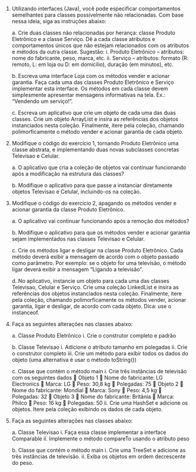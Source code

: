 1) Utilizando interfaces (Java), você pode especificar comportamentos semelhantes
para classes possivelmente não relacionadas. Com base nessa ideia, siga as
instruções abaixo:

    a. Crie duas classes não relacionadas por herança: classe Produto
    Eletrônico e a classe Serviço. Dê a cada classe atributos e
    comportamentos únicos que não estejam relacionados com os
    atributos e métodos da outra classe. Sugestão:
        i. Produto Eletrônico – atributos: nome do fabricante,
        peso, marca, etc.
        ii. Serviço – atributos: formato (R: remoto, L: em loja ou D: em
        domicílio), duração (em minutos), etc.

    b. Escreva uma interface Loja com os métodos vender e acionar
    garantia. Faça cada uma das classes Produto Eletrônico e
    Serviço implementar esta interface. Os métodos em cada classe
    devem simplesmente apresentar mensagens informativas na tela. Ex.:
    “Vendendo um serviço!”.

    c. Escreva um aplicativo que crie um objeto de cada uma das duas
    classes. Crie um objeto ArrayList<Loja> e insira as referências dos
    objetos instanciados nesta coleção. Finalmente, itere pela coleção,
    chamando polimorficamente o método vender e acionar garantia de
    cada objeto.

    
2) Modifique o código do exercício 1, tornando Produto Eletrônico uma classe
abstrata, e implementando duas novas subclasses concretas Televisao e
Celular.

    a. O aplicativo que cria a coleção de objetos vai continuar funcionando após a
    modificação na estrutura das classes?

    b. Modifique o aplicativo para que passe a instanciar diretamente objetos
    Televisao e Celular, incluindo-os na coleção.


3) Modifique o código do exercício 2, apagando os métodos vender e acionar
garantia da classe Produto Eletrônico.

    a. O aplicativo vai continuar funcionando após a remoção dos métodos?

    b. Modifique o aplicativo para que os métodos vender e acionar garantia
    sejam implementados nas classes Televisao e Celular.

    c. Crie os métodos ligar e desligar na classe Produto Eletrônico.
    Cada método deverá exibir a mensagem de acordo com o objeto 
    passado como parâmetro. Por exemplo: se o objeto for uma televisão,
    o método ligar deverá exibir a mensagem “Ligando a televisão”.

    d. No aplicativo, instancie um objeto para cada uma das classes
    Televisao, Celular e Serviço. Crie uma coleção
    LinkedList<Loja> e insira as referências dos objetos instanciados
    nesta coleção. Finalmente, itere pela coleção, chamando
    polimorficamente os métodos vender, acionar garantia, ligar e
    desligar, de acordo com cada objeto. Dica: use o instanceof.


4) Faça as seguintes alterações nas classes abaixo:

    a. Classe Produto Eletrônico
        i. Crie o construtor completo e padrão

    b. Classe Televisao
        i. Adicione o atributo tamanho em polegadas
        ii. Crie o construtor completo
        iii. Crie um método para exibir todos os dados do objeto (uma
        alternativa é usar o método toString())

    c. Classe que contém o método main
        i. Crie três instâncias de televisão com os seguintes dados
             Objeto 1
             Nome do fabricante: LG Electronics
             Marca: LG
             Peso: 30,8 kg
             Polegadas: 75
             Objeto 2
             Nome do fabricante: Mondial
             Marca: Sony
             Peso: 4,5 kg
             Polegadas: 32
             Objeto 3
             Nome do fabricante: Britânia
             Marca: Philco
             Peso: 16 kg
             Polegadas: 50
        ii. Crie uma HashSet<ProdutoEletronico> e adicione os
        objetos. Itere pela coleção exibindo os dados de cada objeto.


5) Faça as seguintes alterações nas classes abaixo:

    a. Classe Televisao
        i. Faça essa classe implementar a interface Comparable
        ii. Implemente o método compareTo usando o atributo peso
 
    b. Classe que contém o método main
        i. Crie uma TreeSet<ProdutoEletronico> e adicione as
        três instâncias de televisão.
        ii. Exiba os objetos em ordem decrescente do peso.